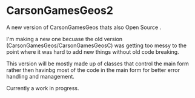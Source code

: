 # CarsonGamesGeos2
A new version of CarsonGamesGeos thats also Open Source .

I'm making a new one becuase the old version (CarsonGamesGeos/CarsonGamesGeosC) was getting too messy to the point where it was hard to add new things without old code breaking. 

This version will be mostly made up of classes that control the main form rather then havinbg most of the code in the main form for better error handling and management.

Currently a work in progress.
